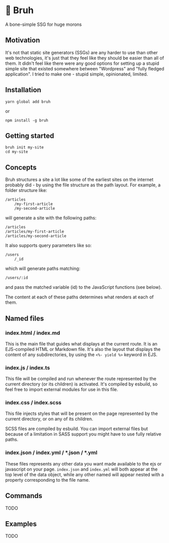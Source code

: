 # 🦧 Bruh
A bone-simple SSG for huge morons

## Motivation
It's not that static site generators (SSGs) are any harder to use than other web technologies, it's just that they feel like they should be easier than all of them. It didn't feel like there were any good options for setting up a stupid simple site that existed somewhere between "Wordpress" and "fully fledged application". I tried to make one - stupid simple, opinionated, limited. 

## Installation
```
yarn global add bruh
```
or
```
npm install -g bruh
```

## Getting started

```
bruh init my-site
cd my-site
```

## Concepts

Bruh structures a site a lot like some of the earliest sites on the internet probably did - by using the file structure as the path layout. For example, a folder structure like:
```
/articles
	/my-first-article
	/my-second-article
```
will generate a site with the following paths:
```
/articles
/articles/my-first-article
/articles/my-second-article
```
It also supports query parameters like so:
```
/users
	/_id
```
which will generate paths matching:
```
/users/:id
```
and pass the matched variable (id) to the JavaScript functions (see below).

The content at each of these paths determines what renders at each of them.

## Named files
### index.html / index.md
This is the main file that guides what displays at the current route. It is an EJS-compiled HTML or Markdown file. It's also the layout that displays the content of any subdirectories, by using the `<%- yield %>` keyword in EJS. 

### index.js / index.ts
This file will be compiled and run whenever the route represented by the current directory (or its children) is activated. It's compiled by esbuild, so feel free to import external modules for use in this file. 

### index.css / index.scss
This file injects styles that will be present on the page represented by the current directory, or on any of its children.

SCSS files are compiled by esbuild. You can import external files but because of a limitation in SASS support you might have to use fully relative paths.

### index.json / index.yml / *.json / *.yml
These files represents any other data you want made available to the ejs or javascript on your page. `index.json` and `index.yml` will both appear at the top level of the data object, while any other named will appear nested with a property corresponding to the file name.

## Commands
TODO

## Examples
TODO

